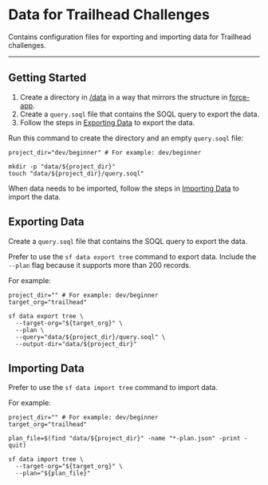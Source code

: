 # Data for Trailhead Challenges

Contains configuration files for exporting and importing data for Trailhead
challenges.

---

## Getting Started

1. Create a directory in [/data](/data) in a way that mirrors the structure in
   [force-app](/force-app).
2. Create a `query.soql` file that contains the SOQL query to export the data.
3. Follow the steps in [Exporting Data](#exporting-data) to export the data.

Run this command to create the directory and an empty `query.soql` file:

```shell
project_dir="dev/beginner" # For example: dev/beginner

mkdir -p "data/${project_dir}"
touch "data/${project_dir}/query.soql"
```

When data needs to be imported, follow the steps in
[Importing Data](#importing-data) to import the data.

## Exporting Data

Create a `query.soql` file that contains the SOQL query to export the data.

Prefer to use the `sf data export tree` command to export data. Include the
`--plan` flag because it supports more than 200 records.

For example:

```shell
project_dir="" # For example: dev/beginner
target_org="trailhead"

sf data export tree \
  --target-org="${target_org}" \
  --plan \
  --query="data/${project_dir}/query.soql" \
  --output-dir="data/${project_dir}"
```

## Importing Data

Prefer to use the `sf data import tree` command to import data.

For example:

```shell
project_dir="" # For example: dev/beginner
target_org="trailhead"

plan_file=$(find "data/${project_dir}" -name "*-plan.json" -print -quit)

sf data import tree \
  --target-org="${target_org}" \
  --plan="${plan_file}"
```
